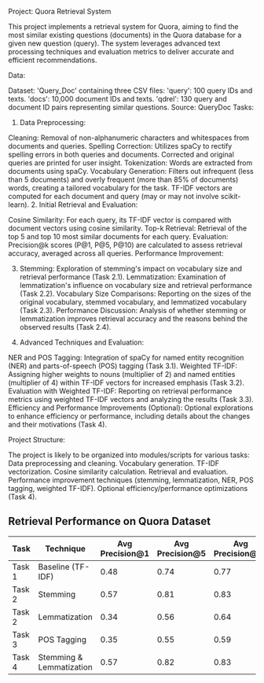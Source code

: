 Project: Quora Retrieval System

This project implements a retrieval system for Quora, aiming to find the most similar existing questions (documents) in the Quora database for a given new question (query). The system leverages advanced text processing techniques and evaluation metrics to deliver accurate and efficient recommendations.

Data:

Dataset: 'Query_Doc' containing three CSV files:
'query': 100 query IDs and texts.
'docs': 10,000 document IDs and texts.
'qdrel': 130 query and document ID pairs representing similar questions.
Source: QueryDoc
Tasks:

1. Data Preprocessing:

Cleaning: Removal of non-alphanumeric characters and whitespaces from documents and queries.
Spelling Correction: Utilizes spaCy to rectify spelling errors in both queries and documents. Corrected and original queries are printed for user insight.
Tokenization: Words are extracted from documents using spaCy.
Vocabulary Generation:
Filters out infrequent (less than 5 documents) and overly frequent (more than 85% of documents) words, creating a tailored vocabulary for the task.
TF-IDF vectors are computed for each document and query (may or may not involve scikit-learn).
2. Initial Retrieval and Evaluation:

Cosine Similarity: For each query, its TF-IDF vector is compared with document vectors using cosine similarity.
Top-k Retrieval: Retrieval of the top 5 and top 10 most similar documents for each query.
Evaluation: Precision@k scores (P@1, P@5, P@10) are calculated to assess retrieval accuracy, averaged across all queries.
Performance Improvement:

3. Stemming: Exploration of stemming's impact on vocabulary size and retrieval performance (Task 2.1).
Lemmatization: Examination of lemmatization's influence on vocabulary size and retrieval performance (Task 2.2).
Vocabulary Size Comparisons: Reporting on the sizes of the original vocabulary, stemmed vocabulary, and lemmatized vocabulary (Task 2.3).
Performance Discussion: Analysis of whether stemming or lemmatization improves retrieval accuracy and the reasons behind the observed results (Task 2.4).

4. Advanced Techniques and Evaluation:

NER and POS Tagging: Integration of spaCy for named entity recognition (NER) and parts-of-speech (POS) tagging (Task 3.1).
Weighted TF-IDF: Assigning higher weights to nouns (multiplier of 2) and named entities (multiplier of 4) within TF-IDF vectors for increased emphasis (Task 3.2).
Evaluation with Weighted TF-IDF: Reporting on retrieval performance metrics using weighted TF-IDF vectors and analyzing the results (Task 3.3).
Efficiency and Performance Improvements (Optional): Optional explorations to enhance efficiency or performance, including details about the changes and their motivations (Task 4).

Project Structure:

The project is likely to be organized into modules/scripts for various tasks:
Data preprocessing and cleaning.
Vocabulary generation.
TF-IDF vectorization.
Cosine similarity calculation.
Retrieval and evaluation.
Performance improvement techniques (stemming, lemmatization, NER, POS tagging, weighted TF-IDF).
Optional efficiency/performance optimizations (Task 4).


## Retrieval Performance on Quora Dataset

| Task | Technique | Avg Precision@1 | Avg Precision@5 | Avg Precision@10 |
|---|---|---|---|---|
| Task 1 | Baseline (TF-IDF) | 0.48 | 0.74 | 0.77 |
| Task 2 | Stemming | 0.57 | 0.81 | 0.83 |
| Task 2 | Lemmatization | 0.34 | 0.56 | 0.64 |
| Task 3 | POS Tagging | 0.35 | 0.55 | 0.59 |
| Task 4 | Stemming & Lemmatization | 0.57 | 0.82 | 0.83 |
